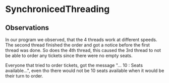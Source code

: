# SynchronicedThreading

## Observations
In our program we observed, that the 4 threads
work at different speeds. The second thread finished
the order and got a notice before the first thread
was done. So does the 4th thread, this
caused the 3rd thread to not be able to order any
tickets since there were no empty seats.

Everyone that tried to order tickets, got the
message "... 10 : Seats available...", even tho
there would not be 10 seats available when it
would be their turn to order.